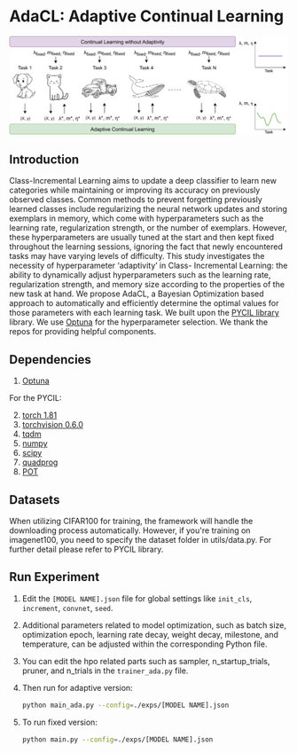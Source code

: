 # AdaCL: Adaptive Continual Learning

![AdaCL](teaser.png)

## Introduction

Class-Incremental Learning aims to update a deep classifier to learn new categories while maintaining or improving its accuracy on previously observed classes. Common methods to prevent forgetting previously learned classes include regularizing the neural network updates and storing exemplars in memory, which come with hyperparameters such as the learning rate, regularization strength, or the number of exemplars. However, these hyperparameters are usually tuned at the start and then kept fixed throughout the learning sessions, ignoring the fact that newly encountered tasks may have varying levels of difficulty. This study investigates the necessity of hyperparameter ‘adaptivity’ in Class- Incremental Learning: the ability to dynamically adjust hyperparameters such as the learning rate, regularization strength, and memory size according to the properties of the new task at hand. We propose AdaCL, a Bayesian Optimization based approach to automatically and efficiently determine the optimal values for those parameters with each learning task.
We built upon the [PYCIL library](https://github.com/G-U-N/PyCIL) library. We use [Optuna](https://github.com/optuna/optuna) for the hyperparameter selection. We thank the repos for providing helpful components.

## Dependencies
1. [Optuna](https://github.com/optuna/optuna)

For the PYCIL:

2. [torch 1.81](https://github.com/pytorch/pytorch)
3. [torchvision 0.6.0](https://github.com/pytorch/vision)
4. [tqdm](https://github.com/tqdm/tqdm)
5. [numpy](https://github.com/numpy/numpy)
6. [scipy](https://github.com/scipy/scipy)
7. [quadprog](https://github.com/quadprog/quadprog)
8. [POT](https://github.com/PythonOT/POT)

## Datasets
When utilizing CIFAR100 for training, the framework will handle the downloading process automatically. However, if you're training on imagenet100, you need to specify the dataset folder in utils/data.py. For further detail please refer to PYCIL library.

## Run Experiment

1. Edit the `[MODEL NAME].json` file for global settings like `init_cls`, `increment`, `convnet`, `seed`.
2. Additional parameters related to model optimization, such as batch size, optimization epoch, learning rate decay, weight decay, milestone, and temperature, can be adjusted within the corresponding Python file.
3. You can edit the hpo related parts such as sampler, n_startup_trials, pruner, and n_trials in the `trainer_ada.py` file.
   
4. Then run for adaptive version:
   ```bash
   python main_ada.py --config=./exps/[MODEL NAME].json
5. To run fixed version:
    ```bash
   python main.py --config=./exps/[MODEL NAME].json
